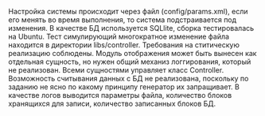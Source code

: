 Настройка системы происходит через файл (config/params.xml), если его менять во время выполнения, то система подстраивается под изменения.
В качестве БД используется SQLlite, сборка тестировалась на Ubuntu.
Тест симулирующий многократное изменение файла находится в директории libs/controller.
Требования на ститическую реализацию соблюдены.
Модуль отображения  может быть вынесен как отдельная сущность, но нужен общий механиз логгирования, который не реализован.
Всеми сущностями управляет класс Controller. Возможность считывания данных с БД не реализована, поскольку по заданию не ясно по какому принципу генератор их запращивает. 
В качестве логов выводится параметры файла, количество блоков хранящихся для записи, количество записанных блоков БД.